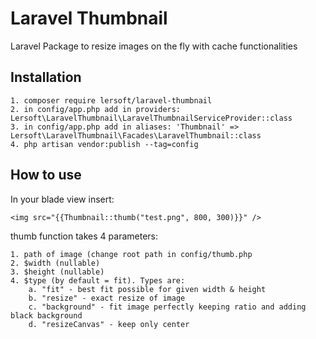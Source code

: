 # Laravel Thumbnail

Laravel Package to resize images on the fly with cache functionalities

## Installation

    1. composer require lersoft/laravel-thumbnail
    2. in config/app.php add in providers: Lersoft\LaravelThumbnail\LaravelThumbnailServiceProvider::class
    3. in config/app.php add in aliases: 'Thumbnail' => Lersoft\LaravelThumbnail\Facades\LaravelThumbnail::class
    4. php artisan vendor:publish --tag=config
    
## How to use

In your blade view insert:
    
    <img src="{{Thumbnail::thumb("test.png", 800, 300)}}" />
    
thumb function takes 4 parameters:

    1. path of image (change root path in config/thumb.php
    2. $width (nullable)
    3. $height (nullable)
    4. $type (by default = fit). Types are:
        a. "fit" - best fit possible for given width & height
        b. "resize" - exact resize of image
        c. "background" - fit image perfectly keeping ratio and adding black background
        d. "resizeCanvas" - keep only center
